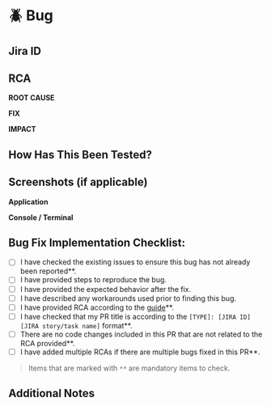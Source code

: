 # 🪲 Bug

## Jira ID
<!--- Jira ticket ID. Github will auto link the JIRA ticket so just entering ID is enough -->

## RCA
<!-- If there are multiple bugs, use numbering under each section. Each number will correspond to numbers in each section. -->

**ROOT CAUSE**
<!--- Clearly mention the root cause for the particular bug -->

**FIX**
<!--- Explain your fix breifly -->

**IMPACT**
<!--- Describe the impact of the bug and the implemented fix-->

## How Has This Been Tested?
<!--- Provide a step-by-step guide for testing the changes made in this PR, including any necessary setup or configuration instructions. -->

## Screenshots (if applicable)

**Application**
<!--- Include screenshots or GIFs that demonstrate the changes made in this PR. -->

**Console / Terminal**
<!--- Screenshot of the console log and terminal as proof that you didn't introduced any console errors. -->

## Bug Fix Implementation Checklist:

<!--- Go over all the following points, and put an `x` in all the boxes that apply. -->
- [ ] I have checked the existing issues to ensure this bug has not already been reported**.
- [ ] I have provided steps to reproduce the bug.
- [ ] I have provided the expected behavior after the fix.
- [ ] I have described any workarounds used prior to finding this bug.
- [ ] I have provided RCA according to the [guide](https://wiki.smashtaps.com/doc/how-to-write-an-rca-Ggudua8iZz)**.
- [ ] I have checked that my PR title is according to the `[TYPE]: [JIRA ID] [JIRA story/task name]` format**.
- [ ] There are no code changes included in this PR that are not related to the RCA provided**.
- [ ] I have added multiple RCAs if there are multiple bugs fixed in this PR**.

> Items that are marked with `**` are mandatory items to check.

## Additional Notes

<!--- Include any additional notes or information that may be relevant to this PR. -->